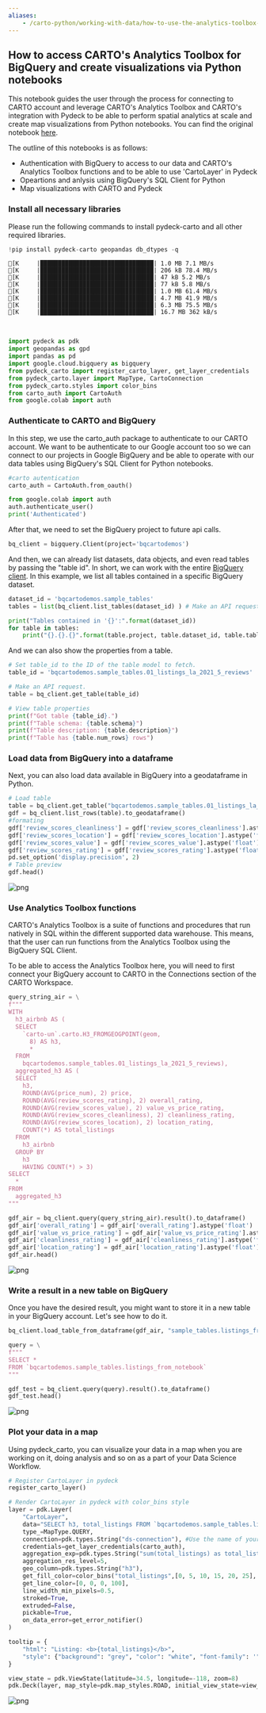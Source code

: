 ```yaml
---
aliases:
    - /carto-python/working-with-data/how-to-use-the-analytics-toolbox-for-bigquery
---
```


## How to access CARTO's Analytics Toolbox for BigQuery and create visualizations via Python notebooks

This notebook guides the user through the process for connecting to CARTO account and leverage CARTO's Analytics Toolbox and CARTO's integration with Pydeck to be able to perform spatial analytics at scale and create map visualizations from Python notebooks. You can find the original notebook [here](https://colab.research.google.com/drive/1rGrXgKuFdtKN_wnpz1jtlzFPyed-V1Ry?usp=sharing).

The outline of this notebooks is as follows:

*   Authentication with BigQuery to access to our data and CARTO's Analytics Toolbox functions and to be able to use 'CartoLayer' in Pydeck
*   Opeartions and anlysis using BigQuery's SQL Client for Python
*   Map visualizations with CARTO and Pydeck


### Install all necessary libraries
Please run the following commands to install pydeck-carto and all other required libraries.


```python
!pip install pydeck-carto geopandas db_dtypes -q 
```

    [K     |████████████████████████████████| 1.0 MB 7.1 MB/s 
    [K     |████████████████████████████████| 206 kB 78.4 MB/s 
    [K     |████████████████████████████████| 47 kB 5.2 MB/s 
    [K     |████████████████████████████████| 77 kB 5.8 MB/s 
    [K     |████████████████████████████████| 1.0 MB 61.4 MB/s 
    [K     |████████████████████████████████| 4.7 MB 41.9 MB/s 
    [K     |████████████████████████████████| 6.3 MB 75.5 MB/s 
    [K     |████████████████████████████████| 16.7 MB 362 kB/s 

</br>

```python
import pydeck as pdk
import geopandas as gpd
import pandas as pd
import google.cloud.bigquery as bigquery
from pydeck_carto import register_carto_layer, get_layer_credentials
from pydeck_carto.layer import MapType, CartoConnection
from pydeck_carto.styles import color_bins
from carto_auth import CartoAuth
from google.colab import auth
```

### Authenticate to CARTO and BigQuery

In this step, we use the carto_auth package to authenticate to our CARTO account. We want to be authenticate to our Google account too so we can connect to our projects in Google BigQuery and be able to operate with our data tables using BigQuery's SQL Client for Python notebooks.



```python
#carto autentication
carto_auth = CartoAuth.from_oauth()
```




```python
from google.colab import auth
auth.authenticate_user()
print('Authenticated')
```


After that, we need to set the BigQuery project to future api calls.


```python
bq_client = bigquery.Client(project='bqcartodemos')
```

And then, we can already list datasets, data objects, and even read tables by passing the "table id". In short, we can work with the entire [BigQuery client](https://cloud.google.com/bigquery/docs/reference/libraries). 
In this example, we list all tables contained in a specific BigQuery dataset.


```python
dataset_id = 'bqcartodemos.sample_tables'
tables = list(bq_client.list_tables(dataset_id) ) # Make an API request.

print("Tables contained in '{}':".format(dataset_id))
for table in tables:
    print("{}.{}.{}".format(table.project, table.dataset_id, table.table_id))
```


And we can also show the properties from a table.


```python
# Set table_id to the ID of the table model to fetch.
table_id = 'bqcartodemos.sample_tables.01_listings_la_2021_5_reviews'

# Make an API request.
table = bq_client.get_table(table_id)  

# View table properties
print(f"Got table {table_id}.")
print(f"Table schema: {table.schema}")
print(f"Table description: {table.description}")
print(f"Table has {table.num_rows} rows")
```


### Load data from BigQuery into a dataframe

Next, you can also load data available in BigQuery into a geodataframe in Python.


```python
# Load table
table = bq_client.get_table("bqcartodemos.sample_tables.01_listings_la_2021_5_reviews")
gdf = bq_client.list_rows(table).to_geodataframe()
#formating
gdf['review_scores_cleanliness'] = gdf['review_scores_cleanliness'].astype('float')
gdf['review_scores_location'] = gdf['review_scores_location'].astype('float')
gdf['review_scores_value'] = gdf['review_scores_value'].astype('float')
gdf['review_scores_rating'] = gdf['review_scores_rating'].astype('float')
pd.set_option('display.precision', 2)
# Table preview
gdf.head()
```



    
![png](/img/carto-python/bq-notebook/output_14_1.png)
    


### Use Analytics Toolbox functions

CARTO's Analytics Toolbox is a suite of functions and procedures that run natively in SQL within the different supported data warehouse. This means, that the user can run functions from the Analytics Toolbox using the BigQuery SQL Client.

To be able to access the Analytics Toolbox here, you will need to first connect your BigQuery account to CARTO in the Connections section of the CARTO Workspace.


```python
query_string_air = \
f"""
WITH
  h3_airbnb AS (
  SELECT
    `carto-un`.carto.H3_FROMGEOGPOINT(geom,
      8) AS h3,
      *
  FROM
    bqcartodemos.sample_tables.01_listings_la_2021_5_reviews),
  aggregated_h3 AS (
  SELECT
    h3,
    ROUND(AVG(price_num), 2) price,
    ROUND(AVG(review_scores_rating), 2) overall_rating,
    ROUND(AVG(review_scores_value), 2) value_vs_price_rating,
    ROUND(AVG(review_scores_cleanliness), 2) cleanliness_rating,
    ROUND(AVG(review_scores_location), 2) location_rating,
    COUNT(*) AS total_listings
  FROM
    h3_airbnb
  GROUP BY
    h3
	HAVING COUNT(*) > 3)
SELECT
  * 
FROM
  aggregated_h3
"""

gdf_air = bq_client.query(query_string_air).result().to_dataframe()
gdf_air['overall_rating'] = gdf_air['overall_rating'].astype('float')
gdf_air['value_vs_price_rating'] = gdf_air['value_vs_price_rating'].astype('float')
gdf_air['cleanliness_rating'] = gdf_air['cleanliness_rating'].astype('float')
gdf_air['location_rating'] = gdf_air['location_rating'].astype('float')
gdf_air.head()
```



    
![png](/img/carto-python/bq-notebook/output_17_1.png)
    


### Write a result in a new table on BigQuery
Once you have the desired result, you might want to store it in a new table in your BigQuery account. Let's see how to do it. 


```python
bq_client.load_table_from_dataframe(gdf_air, "sample_tables.listings_from_notebook").result()
```



```python
query = \
f"""
SELECT *
FROM `bqcartodemos.sample_tables.listings_from_notebook`
"""

gdf_test = bq_client.query(query).result().to_dataframe()
gdf_test.head()
```



    
![png](/img/carto-python/bq-notebook/output_20_1.png)
    


### Plot your data in a map
Using pydeck_carto, you can visualize your data in a map when you are working on it, doing analysis and so on as a part of your Data Science Workflow.


```python
# Register CartoLayer in pydeck
register_carto_layer()

# Render CartoLayer in pydeck with color_bins style
layer = pdk.Layer(
    "CartoLayer",
    data="SELECT h3, total_listings FROM `bqcartodemos.sample_tables.listings_from_notebook`",
    type_=MapType.QUERY,
    connection=pdk.types.String("ds-connection"), #Use the name of your connection in Carto platform
    credentials=get_layer_credentials(carto_auth),
    aggregation_exp=pdk.types.String("sum(total_listings) as total_listings"),
    aggregation_res_level=5,
    geo_column=pdk.types.String("h3"),
    get_fill_color=color_bins("total_listings",[0, 5, 10, 15, 20, 25], "PinkYl"),
    get_line_color=[0, 0, 0, 100],
    line_width_min_pixels=0.5,
    stroked=True,
    extruded=False,
    pickable=True,
    on_data_error=get_error_notifier()
)

tooltip = {
    "html": "Listing: <b>{total_listings}</b>",
    "style": {"background": "grey", "color": "white", "font-family": '"Helvetica Neue", Arial', "z-index": "10000"},
}

view_state = pdk.ViewState(latitude=34.5, longitude=-118, zoom=8)
pdk.Deck(layer, map_style=pdk.map_styles.ROAD, initial_view_state=view_state)
```
![png](/img/carto-python/bq-notebook/bq_map.png)
